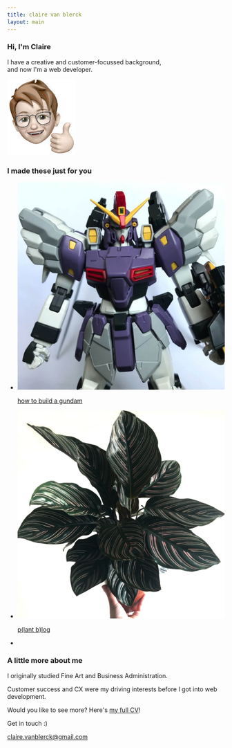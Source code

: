 ```yaml
---
title: claire van blerck
layout: main
---
```


<!-- About section -->

<section>
    <article>
        <div class="image-and-text-panel">
            <div class="text-item">
                <h1>Hi, I'm Claire</h1>
                <p>I have a creative and customer-focussed background, <br>and now I'm a web developer.</p>
            </div>
            <img src="resources/images/portfolio/thumbs-up.jpg">            
        </div>
    </article>
</section>


<!-- Portfolio section -->

<section>
    <article>
        <h3 class="portfolio-heading">I made these just for you</h3>
        <div class="portfolio">
            <ul>
                <li class="portfolio-item">
                    <a href="/how-to-build-a-gundam" target="blank" alt="how to build a gundam"><img src="/how-to-build-a-gundam/resources/images/Sandrock-custom_00.jpg"><p class="portfolio-item-text left">how to build a gundam</p></a></li>
                <li class="portfolio-item">
                    <a href="/plog" target="blank" alt="plant blog"><img src="/plog/resources/images/CalatheaOrnata_00.jpg"><p class="portfolio-item-text right">p(lant b)log</p></a></li>
                <!--<li class="portfolio-item">
                    <a href="/bracknell-game" target="blank" alt="mobile game design"><img src="resources/images/bracknell-game/bracknell.jpg"><p class="portfolio-item-text">mobile game design</p></a></li> -->
                <li class="portfolio-item"></li>
            </ul>  
        </div>
    </article>
</section>


<!-- CV section -->

<section>
    <article> 
        <div class="text-panel">
            <div class="text-item">
                <h3>A little more about me</h3>
                <p>I originally studied Fine Art and Business Administration.</p>
                <p>Customer success and CX were my driving interests before I got into web development.</p>
                <p>Would you like to see more? Here's <a href="/resources/documents/cv.pdf" target="blank" alt="my cv">my full CV</a>!</p>
            </div>
        </div>
    </article>
</section>


<!-- Contact section -->

<section>
    <article>
        <div class="social-panel">
            <div class="footer-heading">Get in touch :)</div>
            <div class="social-icons">
                <a href="https://www.linkedin.com/in/clairemayvanblerck/" target="blank" alt="linkedin"><i class="fa fa-linkedin"></i></a>
                <p class="email"><a href="mailto:claire.vanblerck@gmail.com">claire.vanblerck@gmail.com</a></p>
                <a href="https://github.com/ClairevanBlerck" target="blank" alt="github"><i class="fa fa-github"></i></a>
            </div>
        </div>
    </article>
</section>